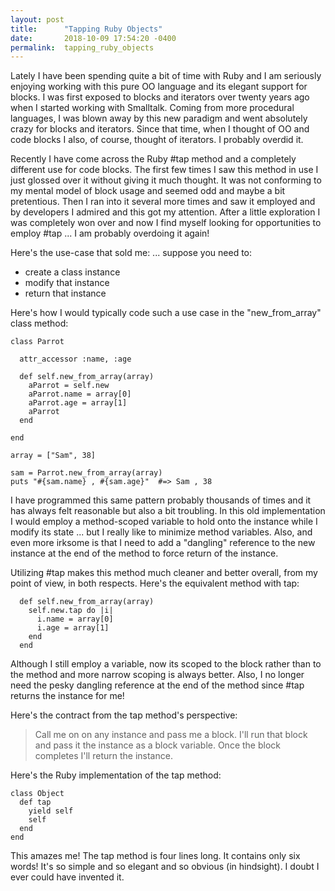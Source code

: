 ```yaml
---
layout: post
title:      "Tapping Ruby Objects"
date:       2018-10-09 17:54:20 -0400
permalink:  tapping_ruby_objects
---
```



Lately I have been spending quite a bit of time with Ruby and I am seriously enjoying working with this pure OO language and its elegant support for blocks.  I was first exposed to blocks and iterators over twenty years ago when I started working with Smalltalk.  Coming from more procedural languages, I was blown away by this new paradigm and went absolutely crazy for blocks and iterators.  Since that time, when I thought of OO and code blocks I also, of course, thought of iterators.  I probably overdid it.


Recently I have come across the Ruby #tap method and a completely different use for code blocks.  The first few times I saw this method in use I just glossed over it without giving it much thought.  It was not conforming to my mental model of block usage and seemed odd and maybe a bit pretentious. Then I ran into it several more times and saw it employed and by developers I admired and this got my attention.  After a little exploration I was completely won over and now I find myself looking for opportunities to employ #tap ... I am probably overdoing it again!

Here's the use-case that sold me:  ... suppose you need to:

* create a class  instance
* modify that instance
* return that instance

Here's how I would typically code such a use case in the "new_from_array" class method:

```
class Parrot

  attr_accessor :name, :age

  def self.new_from_array(array)
    aParrot = self.new
    aParrot.name = array[0]
    aParrot.age = array[1]
    aParrot
  end

end

array = ["Sam", 38]

sam = Parrot.new_from_array(array)
puts "#{sam.name} , #{sam.age}"  #=> Sam , 38

```

I have programmed this same pattern probably thousands of times and it has always felt reasonable but also a bit troubling.  In this old implementation I would employ a method-scoped variable to hold onto the instance while I modify its state ... but I really like to minimize method variables. Also, and even more irksome is that I need to add a "dangling" reference to the new instance at the end of the method to force return of the instance.

Utilizing #tap makes this method much cleaner and better overall, from my point of view, in both respects.   Here's the equivalent method with tap:

```
  def self.new_from_array(array)
    self.new.tap do |i|
      i.name = array[0]
      i.age = array[1]
    end
  end
```

Although I still employ a variable, now its scoped to the block rather than to the method and more narrow scoping is always better.  Also, I no longer need the pesky dangling reference at the end of the method since #tap returns the instance for me!

Here's the contract from the tap method's perspective:  
> Call me on on any instance and pass me a block.  I'll run that block and pass it the instance as a block variable.  Once the block completes I'll return the instance.
> 

Here's the Ruby implementation of the tap method:

```
class Object
  def tap
    yield self
    self
  end
end

```

This amazes me!  The tap method is four lines long.  It contains only six words!  It's so simple and so elegant and so obvious (in hindsight).  I doubt I ever could have invented it. 





